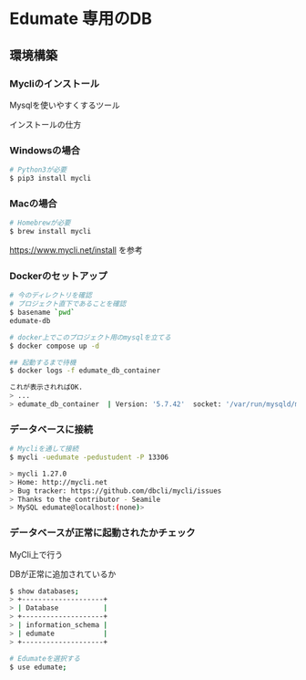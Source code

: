 # Edumate 専用のDB

## 環境構築

### Mycliのインストール

Mysqlを使いやすくするツール

インストールの仕方
### Windowsの場合
```bash
# Python3が必要
$ pip3 install mycli
```
### Macの場合
```bash
# Homebrewが必要
$ brew install mycli
```




https://www.mycli.net/install を参考


### Dockerのセットアップ
```bash
# 今のディレクトリを確認
# プロジェクト直下であることを確認
$ basename `pwd`
edumate-db

# docker上でこのプロジェクト用のmysqlを立てる
$ docker compose up -d

## 起動するまで待機
$ docker logs -f edumate_db_container

これが表示されればOK.
> ...
> edumate_db_container  | Version: '5.7.42'  socket: '/var/run/mysqld/mysqld.sock'  port: 3306  MySQL Community Server (GPL)
```

### データベースに接続
```bash
# Mycliを通して接続
$ mycli -uedumate -pedustudent -P 13306

> mycli 1.27.0
> Home: http://mycli.net
> Bug tracker: https://github.com/dbcli/mycli/issues
> Thanks to the contributor - Seamile
> MySQL edumate@localhost:(none)>
```

### データベースが正常に起動されたかチェック

MyCli上で行う

DBが正常に追加されているか
```bash
$ show databases;
> +--------------------+
> | Database           |
> +--------------------+
> | information_schema |
> | edumate            |
> +--------------------+

# Edumateを選択する
$ use edumate;
```
